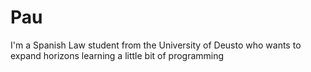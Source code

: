 # Pau
I'm a Spanish Law student from the University of Deusto who wants to expand horizons learning a little bit of programming
